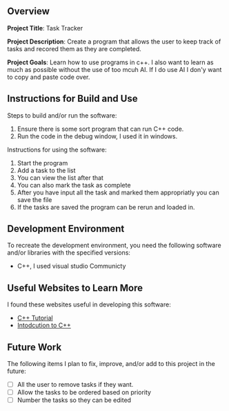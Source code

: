 ## Overview

**Project Title**: Task Tracker

**Project Description**: Create a program that allows the user to keep track of tasks and recored them as they are completed.

**Project Goals**: Learn how to use programs in c++. I also want to learn as much as possible without the use of too mcuh AI. If I do use AI I don'y want to copy and paste code over.

## Instructions for Build and Use

Steps to build and/or run the software:

1. Ensure there is some sort program that can run C++ code.
2. Run the code in the debug window, I used it in windows.

Instructions for using the software:

1. Start the program
2. Add a task to the list
3. You can view the list after that
4. You can also mark the task as complete
5. After you have input all the task and marked them appropriatly you can save the file
6. If the tasks are saved the program can be rerun and loaded in.

## Development Environment 

To recreate the development environment, you need the following software and/or libraries with the specified versions:

* C++, I used visual studio Communicty

## Useful Websites to Learn More

I found these websites useful in developing this software:

* [C++ Tutorial](https://www.w3schools.com/cpp/default.asp)
* [Intodcution to C++]([https://www.w3schools.com/cpp/default.asp](https://www.youtube.com/watch?v=M4wAmUh-yis))

## Future Work

The following items I plan to fix, improve, and/or add to this project in the future:

* [ ] All the user to remove tasks if they want.
* [ ] Allow the tasks to be ordered based on priority
* [ ] Number the tasks so they can be edited
